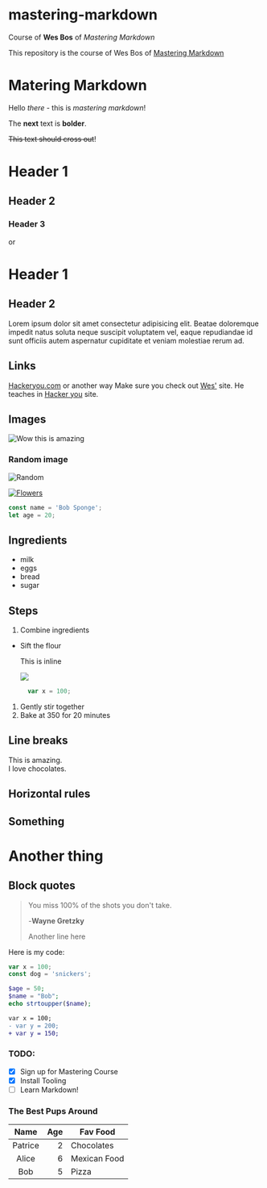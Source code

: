 # mastering-markdown
Course of **Wes Bos** of _Mastering Markdown_

This repository is the course of Wes Bos of [Mastering Markdown](https://masteringmarkdown.com/)

# Matering Markdown

Hello *there* - this is _mastering markdown_!

The __next__ text is **bolder**.

~~This text should cross out~~!

# Header 1
## Header 2
### Header 3

or

Header 1
========
Header 2
--------

Lorem ipsum dolor sit amet consectetur adipisicing elit. Beatae doloremque impedit natus soluta neque suscipit voluptatem vel, eaque repudiandae id sunt officiis autem aspernatur cupiditate et veniam molestiae rerum ad.

## Links

[Hackeryou.com](http://hackeryou.com "This is where wes teaches")
or another way
Make sure you check out [Wes'][1] site.
He teaches in [Hacker you][hackeryou] site.

[1]: http://wesbos.com/
[hackeryou]: http://hackeryou.com

## Images
![Wow this is amazing](https://picsum.photos/300/ "This is a random image")

### Random image
![Random][img1]

[img1]:https://picsum.photos/300/?random

[<img src="https://picsum.photos/300/?image=106" title="Flowers">](https://picsum.photos/3000/?image=106)

```javascript
const name = 'Bob Sponge';
let age = 20;
```
## Ingredients
* milk
* eggs
* bread
* sugar

## Steps
1. Combine ingredients
  * Sift the flour
  
    This is inline
    
    ![](https://picsum.photos/300/)
    ```js
      var x = 100;
    ```
1. Gently stir together
1. Bake at 350 for 20 minutes

## Line breaks
This is amazing. <br>
I love chocolates.

## Horizontal rules

Something
----
Another thing
====

## Block quotes
> You miss 100% of the shots you don't take.
>
> -**Wayne Gretzky**
>
> Another line here

Here is my code:

```js
var x = 100;
const dog = 'snickers';
```

```php
$age = 50;
$name = "Bob";
echo strtoupper($name);
```

```diff
var x = 100;
- var y = 200;
+ var y = 150;
```

### TODO:
* [x] Sign up for Mastering Course
* [x] Install Tooling
* [ ] Learn Markdown!

### The Best Pups Around

| Name    | Age | Fav Food     |
|:-------:|----:| ------------ |
| Patrice |  2  | Chocolates   |
| Alice   |  6  | Mexican Food |
| Bob     |  5  | Pizza        |


